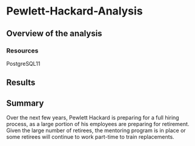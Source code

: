 # Pewlett-Hackard-Analysis
## Overview of the analysis
### Resources
PostgreSQL11
## Results

## Summary
Over the next few years, Pewlett Hackard is preparing for a full hiring process, as a large portion of his employees are preparing for retirement. Given the large number of retirees, the mentoring program is in place or some retirees will continue to work part-time to train replacements.












